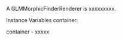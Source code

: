 A GLMMorphicFinderRenderer is xxxxxxxxx.Instance Variables	container:		<Object>container	- xxxxx